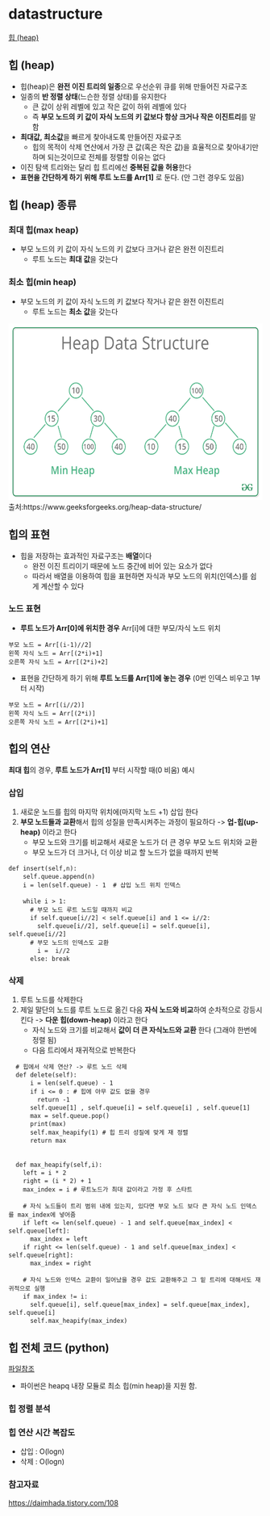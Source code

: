 # datastructure


[힙 (heap)](힙-heap)
 
 
 ## 힙 (heap)

+ 힙(heap)은 **완전 이진 트리의 일종**으로 우선순위 큐를 위해 만들어진 자료구조
+ 일종의 **반 정렬 상태**(느슨한 정렬 상태)를 유지한다 
   + 큰 값이 상위 레벨에 있고 작은 값이 하위 레벨에 있다
   + 즉 **부모 노드의 키 값이 자식 노드의 키 값보다 항상 크거나 작은 이진트리**를 말함
+ **최대값, 최소값**을 빠르게 찾아내도록 만들어진 자료구조
   + 힙의 목적이 삭제 연산에서 가장 큰 값(혹은 작은 값)을 효율적으로 찾아내기만 하며 되는것이므로 전체를 정렬할 이유는 없다
+ 이진 탐색 트리와는 달리 힙 트리에선 **중복된 값을 허용**한다
+ **표현을 간단하게 하기 위해 루트 노드를 Arr[1]** 로 둔다. (안 그런 경우도 있음)


## 힙 (heap) 종류  

### 최대 힙(max heap)
+ 부모 노드의 키 값이 자식 노드의 키 값보다 크거나 같은 완전 이진트리
   + 루트 노드는 **최대 값**을 갖는다

### 최소 힙(min heap)
+ 부모 노드의 키 값이 자식 노드의 키 값보다 작거나 같은 완전 이진트리
   + 루트 노드는 **최소 값**을 갖는다

<img src="./img/MinHeapAndMaxHeap.png" width="600" height="350">    
출처:https://www.geeksforgeeks.org/heap-data-structure/


## 힙의 표현
+ 힙을 저장하는 효과적인 자료구조는 **배열**이다 
    + 완전 이진 트리이기 때문에 노드 중간에 비어 있는 요소가 없다
    + 따라서 배열을 이용하여 힙을 표현하면 자식과 부모 노드의 위치(인덱스)를 쉽게 계산할 수 있다
### 노드 표현
+ **루트 노드가 Arr[0]에 위치한 경우** Arr[i]에 대한 부모/자식 노드 위치 
```
부모 노드 = Arr[(i-1)//2]	
왼쪽 자식 노드 = Arr[(2*i)+1]   
오른쪽 자식 노드 = Arr[(2*i)+2]
```
+ 표현을 간단하게 하기 위해 **루트 노드를 Arr[1]에 놓는 경우** (0번 인덱스 비우고 1부터 시작)
```
부모 노드 = Arr[(i//2)]	
왼쪽 자식 노드 = Arr[(2*i)]   
오른쪽 자식 노드 = Arr[(2*i)+1]
```

## 힙의 연산 
**최대 힙**의 경우, **루트 노드가 Arr[1]** 부터 시작할 때(0 비움) 예시

### 삽입
1. 새로운 노드를 힙의 마지막 위치에(마지막 노드 +1) 삽입 한다
2. **부모 노드들과 교환**해서 힙의 성질을 만족시켜주는 과정이 필요하다 -> **업-힙(up-heap)** 이라고 한다
   + 부모 노드와 크기를 비교해서 새로운 노드가 더 큰 경우 부모 노드 위치와 교환
   + 부모 노드가 더 크거나, 더 이상 비교 할 노드가 없을 때까지 반복
```
def insert(self,n):
    self.queue.append(n)
    i = len(self.queue) - 1  # 삽입 노드 위치 인덱스
   
    while i > 1: 
      # 부모 노드 루트 노드일 때까지 비교
      if self.queue[i//2] < self.queue[i] and 1 <= i//2: 
        self.queue[i//2], self.queue[i] = self.queue[i], self.queue[i//2]
      # 부모 노드의 인덱스도 교환
        i =  i//2    
      else: break
```
### 삭제
1. 루트 노드를 삭제한다
2. 제일 말단의 노드를 루트 노드로 옮긴 다음 **자식 노드와 비교**하여 순차적으로 강등시킨다 -> **다운 힙(down-heap)** 이라고 한다
   + 자식 노드와 크기를 비교해서 **값이 더 큰 자식노드와 교환** 한다 (그래야 한번에 정렬 됨)
   + 다음 트리에서 재귀적으로 반복한다
```
  # 힙에서 삭제 연산? -> 루트 노드 삭제
  def delete(self):
      i = len(self.queue) - 1
      if i <= 0 : # 힙에 아무 값도 없을 경우
        return -1
      self.queue[1] , self.queue[i] = self.queue[i] , self.queue[1]
      max = self.queue.pop()
      print(max)
      self.max_heapify(1) # 힙 트리 성질에 맞게 재 정렬
      return max


  def max_heapify(self,i):
    left = i * 2
    right = (i * 2) + 1
    max_index = i # 루트노드가 최대 값이라고 가정 후 스타트

    # 자식 노드들이 트리 범위 내에 있는지, 있다면 부모 노드 보다 큰 자식 노드 인덱스 를 max_index에 넣어줌
    if left <= len(self.queue) - 1 and self.queue[max_index] < self.queue[left]:
      max_index = left
    if right <= len(self.queue) - 1 and self.queue[max_index] < self.queue[right]:
      max_index = right
    
    # 자식 노드와 인덱스 교환이 일어났을 경우 값도 교환해주고 그 밑 트리에 대해서도 재귀적으로 실행
    if max_index != i:
      self.queue[i], self.queue[max_index] = self.queue[max_index], self.queue[i]
      self.max_heapify(max_index)
```

## 힙 전체 코드 (python)

[파일참조](https://github.com/Iam-Sunghyun/datastructure/blob/main/MaxHeap)


+ 파이썬은 heapq 내장 모듈로 최소 힙(min heap)을 지원 함.


### 힙 정렬 분석


### 힙 연산 시간 복잡도

+ 삽입 : O(logn)
+ 삭제 : O(logn)  

### 참고자료

https://daimhada.tistory.com/108
